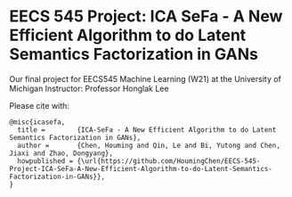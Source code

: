 # EECS 545 Project: ICA SeFa - A New Efficient Algorithm to do Latent Semantics Factorization in GANs
Our final project for EECS545 Machine Learning (W21) at the University of Michigan
Instructor: Professor Honglak Lee

Please cite with:

```
@misc{icasefa,
  title =        {ICA-SeFa - A New Efficient Algorithm to do Latent Semantics Factorization in GANs},
  author =       {Chen, Houming and Qin, Le and Bi, Yutong and Chen, Jiaxi and Zhao, Dongyang},
  howpublished = {\url{https://github.com/HoumingChen/EECS-545-Project-ICA-SeFa-A-New-Efficient-Algorithm-to-do-Latent-Semantics-Factorization-in-GANs}},
}
```
